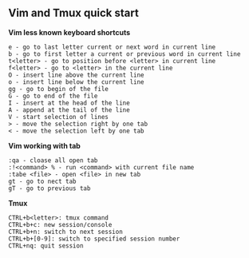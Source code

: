 ## Vim and Tmux quick start

**Vim less known keyboard shortcuts**

    e - go to last letter current or next word in current line
    b - go to first letter a current or previous word in current line
    t<letter> - go to position before <letter> in current line
    f<letter> - go to <letter> in the current line
    O - insert line above the current line
    o - insert line below the current line
    gg - go to begin of the file
    G - go to end of the file
    I - insert at the head of the line
    A - append at the tail of the line
    V - start selection of lines
    > - move the selection right by one tab
    < - move the selection left by one tab

**Vim working with tab**

    :qa - cloase all open tab
    :!<command> % - run <command> with current file name
    :tabe <file> - open <file> in new tab
    gt - go to nect tab
    gT - go to previous tab

**Tmux**

    CTRL+b<letter>: tmux command
    CTRL+b+c: new session/console
    CTRL+b+n: switch to next session
    CTRL+b+[0-9]: switch to specified session number 
    CTRL+nq: quit session


